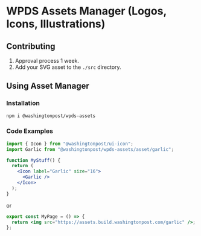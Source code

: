 # WPDS Assets Manager (Logos, Icons, Illustrations)

## Contributing

1. Approval process 1 week.
1. Add your SVG asset to the `./src` directory.

## Using Asset Manager

### Installation

```sh
npm i @washingtonpost/wpds-assets
```

### Code Examples

```jsx
import { Icon } from "@washingtonpost/ui-icon";
import Garlic from "@washingtonpost/wpds-assets/asset/garlic";

function MyStuff() {
  return (
    <Icon label="Garlic" size="16">
      <Garlic />
    </Icon>
  );
}
```

or

```jsx
export const MyPage = () => {
  return <img src="https://assets.build.washingtonpost.com/garlic" />;
};
```
